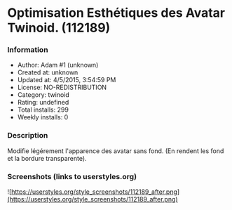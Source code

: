 # Optimisation Esthétiques des Avatar Twinoid. (112189)

### Information
- Author: Adam #1 (unknown)
- Created at: unknown
- Updated at: 4/5/2015, 3:54:59 PM
- License: NO-REDISTRIBUTION
- Category: twinoid
- Rating: undefined
- Total installs: 299
- Weekly installs: 0


### Description
Modifie légérement l'apparence des avatar sans fond.
(En rendent les fond et la bordure transparente).


### Screenshots (links to userstyles.org)
![https://userstyles.org/style_screenshots/112189_after.png](https://userstyles.org/style_screenshots/112189_after.png)


